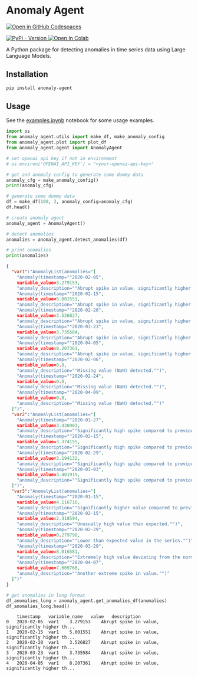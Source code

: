 # Anomaly Agent

[![Open in GitHub Codespaces](https://github.com/codespaces/badge.svg)](https://codespaces.new/andrewm4894/anomaly-agent)

<a target="_blank" href="https://pypi.org/project/anomaly-agent">
  <img alt="PyPI - Version" src="https://img.shields.io/pypi/v/anomaly-agent">
</a>
<a target="_blank" href="https://colab.research.google.com/github/andrewm4894/anomaly-agent/blob/main/notebooks/examples.ipynb">
  <img src="https://colab.research.google.com/assets/colab-badge.svg" alt="Open In Colab"/>
</a>

A Python package for detecting anomalies in time series data using Large Language Models.

## Installation

```bash
pip install anomaly-agent
```

## Usage

See the [examples.ipynb](https://github.com/andrewm4894/anomaly-agent/tree/main/notebooks/examples.ipynb) notebook for some usage examples.

```python
import os
from anomaly_agent.utils import make_df, make_anomaly_config
from anomaly_agent.plot import plot_df
from anomaly_agent.agent import AnomalyAgent

# set openai api key if not in environment
# os.environ['OPENAI_API_KEY'] = "<your-openai-api-key>"

# get and anomaly config to generate some dummy data
anomaly_cfg = make_anomaly_config()
print(anomaly_cfg)

# generate some dummy data
df = make_df(100, 3, anomaly_config=anomaly_cfg)
df.head()

# create anomaly agent
anomaly_agent = AnomalyAgent()

# detect anomalies
anomalies = anomaly_agent.detect_anomalies(df)

# print anomalies
print(anomalies)
```

```json
{
  "var1":"AnomalyList(anomalies="[
    "Anomaly(timestamp=""2020-02-05",
    variable_value=3.279153,
    "anomaly_description=""Abrupt spike in value, significantly higher than previous observations."")",
    "Anomaly(timestamp=""2020-02-15",
    variable_value=5.001551,
    "anomaly_description=""Abrupt spike in value, significantly higher than previous observations."")",
    "Anomaly(timestamp=""2020-02-20",
    variable_value=3.526827,
    "anomaly_description=""Abrupt spike in value, significantly higher than previous observations."")",
    "Anomaly(timestamp=""2020-03-23",
    variable_value=3.735584,
    "anomaly_description=""Abrupt spike in value, significantly higher than previous observations."")",
    "Anomaly(timestamp=""2020-04-05",
    variable_value=8.207361,
    "anomaly_description=""Abrupt spike in value, significantly higher than previous observations."")",
    "Anomaly(timestamp=""2020-02-06",
    variable_value=0.0,
    "anomaly_description=""Missing value (NaN) detected."")",
    "Anomaly(timestamp=""2020-02-24",
    variable_value=0.0,
    "anomaly_description=""Missing value (NaN) detected."")",
    "Anomaly(timestamp=""2020-04-09",
    variable_value=0.0,
    "anomaly_description=""Missing value (NaN) detected."")"
  ]")",
  "var2":"AnomalyList(anomalies="[
    "Anomaly(timestamp=""2020-01-27",
    variable_value=3.438903,
    "anomaly_description=""Significantly high spike compared to previous values."")",
    "Anomaly(timestamp=""2020-02-15",
    variable_value=3.374155,
    "anomaly_description=""Significantly high spike compared to previous values."")",
    "Anomaly(timestamp=""2020-02-29",
    variable_value=3.194132,
    "anomaly_description=""Significantly high spike compared to previous values."")",
    "Anomaly(timestamp=""2020-03-03",
    variable_value=3.401919,
    "anomaly_description=""Significantly high spike compared to previous values."")"
  ]")",
  "var3":"AnomalyList(anomalies="[
    "Anomaly(timestamp=""2020-01-15",
    variable_value=4.116716,
    "anomaly_description=""Significantly higher value compared to previous days."")",
    "Anomaly(timestamp=""2020-02-15",
    variable_value=2.418594,
    "anomaly_description=""Unusually high value than expected."")",
    "Anomaly(timestamp=""2020-02-29",
    variable_value=0.279798,
    "anomaly_description=""Lower than expected value in the series."")",
    "Anomaly(timestamp=""2020-03-29",
    variable_value=8.016581,
    "anomaly_description=""Extremely high value deviating from the norm."")",
    "Anomaly(timestamp=""2020-04-07",
    variable_value=7.609766,
    "anomaly_description=""Another extreme spike in value."")"
  ]")"
}
```

```python
# get anomalies in long format
df_anomalies_long = anomaly_agent.get_anomalies_df(anomalies)
df_anomalies_long.head()
```

```
	timestamp	variable_name	value	description
0	2020-02-05	var1	3.279153	Abrupt spike in value, significantly higher th...
1	2020-02-15	var1	5.001551	Abrupt spike in value, significantly higher th...
2	2020-02-20	var1	3.526827	Abrupt spike in value, significantly higher th...
3	2020-03-23	var1	3.735584	Abrupt spike in value, significantly higher th...
4	2020-04-05	var1	8.207361	Abrupt spike in value, significantly higher th...
```
